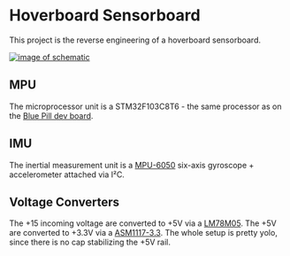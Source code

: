 # Hoverboard Sensorboard
This project is the reverse engineering of a hoverboard sensorboard.

[![image of schematic](https://raw.githubusercontent.com/cyber-murmel/hoverboard-sensor/master/plots/sensorboard.png)](https://github.com/cyber-murmel/hoverboard-sensor/raw/master/plots/sensorboard.pdf)

## MPU
The microprocessor unit is a STM32F103C8T6 - the same processor as on the [Blue Pill dev board](https://wiki.stm32duino.com/index.php?title=Blue_Pill).

## IMU
The inertial measurement unit is a [MPU-6050](https://www.invensense.com/products/motion-tracking/6-axis/mpu-6050/) six-axis gyroscope + accelerometer attached via I²C.

## Voltage Converters
The +15 incoming voltage are converted to +5V via a [LM78M05](https://www.st.com/resource/en/datasheet/l78.pdf). The +5V are converted to +3.3V  via a [ASM1117-3.3](http://www.advanced-monolithic.com/pdf/ds1117.pdf). The whole setup is pretty yolo, since there is no cap stabilizing the +5V rail.
